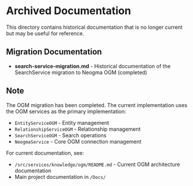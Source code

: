 # Archived Documentation

This directory contains historical documentation that is no longer current but may be useful for reference.

## Migration Documentation

- **search-service-migration.md** - Historical documentation of the SearchService migration to Neogma OGM (completed)

## Note

The OGM migration has been completed. The current implementation uses the OGM services as the primary implementation:

- `EntityServiceOGM` - Entity management
- `RelationshipServiceOGM` - Relationship management
- `SearchServiceOGM` - Search operations
- `NeogmaService` - Core OGM connection management

For current documentation, see:
- `/src/services/knowledge/ogm/README.md` - Current OGM architecture documentation
- Main project documentation in `/Docs/`